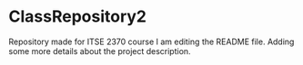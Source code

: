 # ClassRepository2
Repository made for ITSE 2370 course
I am editing the README file. Adding some more details about the project description.
